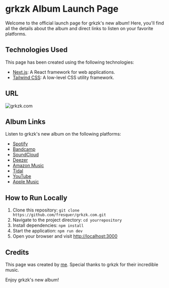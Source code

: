 # grkzk Album Launch Page

Welcome to the official launch page for grkzk's new album! Here, you'll find all the details about the album and direct links to listen on your favorite platforms.

## Technologies Used
This page has been created using the following technologies:

- [Next.js](https://nextjs.org/): A React framework for web applications.
- [Tailwind CSS](https://tailwindcss.com/): A low-level CSS utility framework.

## URL
![grkzk.com](https://www.grkzk.com/)

## Album Links
Listen to grkzk's new album on the following platforms:

- [Spotify](https://open.spotify.com/intl-es/album/4eqNUsGbkzWfDDZjNIaoJK)
- [Bandcamp](https://grkzk.bandcamp.com/)
- [SoundCloud](https://soundcloud.com/grkzk/sets/no-place-for-fear)
- [Deezer](https://www.deezer.com/es/album/490708385)
- [Amazon Music](https://music.amazon.es/albums/B0CJCNVV15)
- [Tidal](https://tidal.com/browse/album/317167099)
- [YouTube](https://youtu.be/lg6VcRJ18nI)
- [Apple Music](https://music.apple.com/es/album/no-place-for-fear/1708071872#)

## How to Run Locally
1. Clone this repository: `git clone https://github.com/fresquer/grkzk.com.git`
2. Navigate to the project directory: `cd yourrepository`
3. Install dependencies: `npm install`
4. Start the application: `npm run dev`
5. Open your browser and visit [http://localhost:3000](http://localhost:3000)

## Credits
This page was created by [me](https://github.com/fresquer). Special thanks to grkzk for their incredible music.

Enjoy grkzk's new album!
